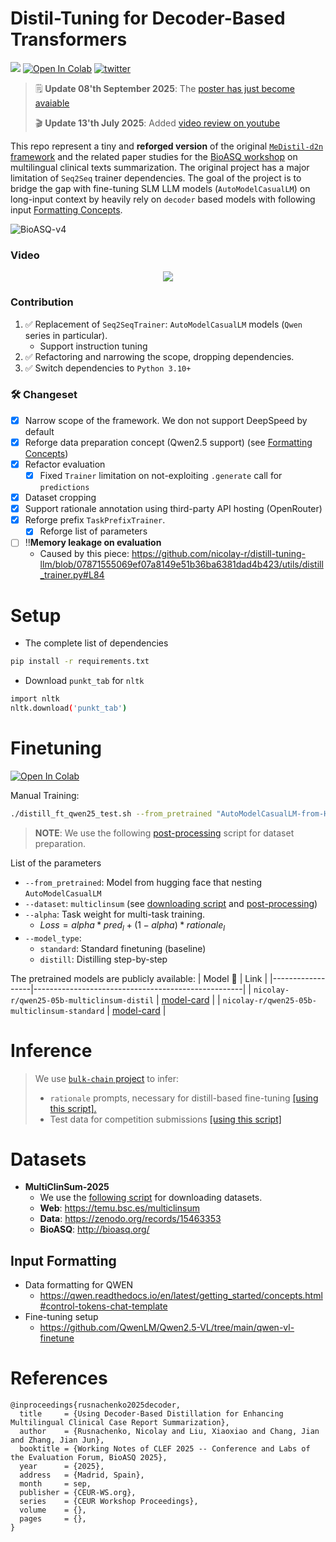 # Distil-Tuning for Decoder-Based Transformers
![](https://img.shields.io/badge/Python-3.10+-brightgreen.svg)
[![Open In Colab](https://colab.research.google.com/assets/colab-badge.svg)](https://colab.research.google.com/drive/1TXGaz39o73nBucEQw12gbad7Tw11j2Ol?usp=sharing)
[![twitter](https://img.shields.io/twitter/url/https/shields.io.svg?style=social)](https://x.com/nicolayr_/status/1965734109180813810)

> 🗒️ **Update 08'th September 2025**: The [poster has just become avaiable](poster-bioasq2025.pdf)
> 
> 🎬 **Update 13'th July 2025**: Added [video review on youtube](https://youtu.be/uOAiUvLghuE)

This repo represent a tiny and **reforged version** of the original [`MeDistil-d2n` framework](https://github.com/Xiaoxiao-Liu/distill-d2n) and the related paper studies for the [BioASQ workshop](https://bioasq.org/) on multilingual clinical texts summarization.
The original project has a major limitation of `Seq2Seq` trainer dependencies.
The goal of the project is to bridge the gap with fine-tuning SLM LLM models (`AutoModelCasualLM`) on long-input context by heavily rely on `decoder` based models with following input [Formatting Concepts](#dataset-formatting-concepts-for-lm).

![BioASQ-v4](https://github.com/user-attachments/assets/9dcd3be4-3150-435e-9729-98ad5c7065e9)

### Video


<div align="center">

[![](https://markdown-videos-api.jorgenkh.no/youtube/uOAiUvLghuE)](https://youtu.be/uOAiUvLghuE)

</div>

### Contribution
1. ✅ Replacement of `Seq2SeqTrainer`: `AutoModelCasualLM` models (`Qwen` series in particular).
   * Support instruction tuning
2. ✅ Refactoring and narrowing the scope, dropping dependencies.
3. ✅ Switch dependencies to `Python 3.10+`

### 🛠️ Changeset
- [x] Narrow scope of the framework. We don not support DeepSpeed by default
- [x] Reforge data preparation concept (Qwen2.5 support) (see [Formatting Concepts](#input-formatting-concepts))
- [x] Refactor evaluation
  - [x] Fixed `Trainer` limitation on not-exploiting `.generate` call for `predictions`
- [x] Dataset cropping
- [x] Support rationale annotation using third-party API hosting (OpenRouter)
- [x] Reforge prefix `TaskPrefixTrainer`.
  - [x] Reforge list of parameters
- [ ] ‼️**Memory leakage on evaluation**
  - Caused by this piece: https://github.com/nicolay-r/distill-tuning-llm/blob/07871555069ef07a8149e51b36ba6381dad4b423/utils/distill_trainer.py#L84 


# Setup

* The complete list of dependencies

```bash
pip install -r requirements.txt
```

- Download `punkt_tab` for `nltk`
```bash
import nltk
nltk.download('punkt_tab')
```

# Finetuning
[![Open In Colab](https://colab.research.google.com/assets/colab-badge.svg)](https://colab.research.google.com/drive/1TXGaz39o73nBucEQw12gbad7Tw11j2Ol?usp=sharing)

Manual Training:

```bash
./distill_ft_qwen25_test.sh --from_pretrained "AutoModelCasualLM-from-HF" --dataset "multiclinsum" --model_type "distill"
```

> **NOTE**: We use the following [post-processing](https://github.com/nicolay-r/distill-tuning-llm/blob/main/resources/make_dataset_mult.py) script for dataset preparation. 

List of the parameters
- `--from_pretrained`: Model from hugging face that nesting `AutoModelCasualLM`
- `--dataset`: `multiclinsum` (see [downloading script](https://github.com/nicolay-r/distill-tuning-llm/blob/main/resources/download_dataset.sh) and [post-processing](https://github.com/nicolay-r/distill-tuning-llm/blob/main/resources/make_dataset_mult.py))
- `--alpha`: Task weight for multi-task training.
  - $Loss = alpha * pred_l + (1 - alpha) * rationale_l$
- `--model_type`:
  - `standard`: Standard finetuning (baseline)
  - `distill`: Distilling step-by-step

The pretrained models are publicly available:
| Model 🤗         | Link                                               |
|------------------|----------------------------------------------------|
| `nicolay-r/qwen25-05b-multiclinsum-distil`       | [model-card](https://huggingface.co/nicolay-r/qwen25-05b-multiclinsum-distil)       |
| `nicolay-r/qwen25-05b-multiclinsum-standard`       | [model-card](https://huggingface.co/nicolay-r/qwen25-05b-multiclinsum-standard)   |

# Inference

> We use [`bulk-chain` project](https://github.com/nicolay-r/bulk-chain) to infer:
> * `rationale` prompts, necessary for distill-based fine-tuning [[using this script].](https://github.com/nicolay-r/distill-tuning-llm/blob/main/predict/annotate_train_rationale.py)
> * Test data for competition submissions [[using this script]](https://github.com/nicolay-r/distill-tuning-llm/blob/main/predict/annotate_test_official.py)

# Datasets
* **MultiClinSum-2025**
  * We use the [following script](https://github.com/nicolay-r/distill-tuning-llm/blob/main/resources/download_dataset.sh) for downloading datasets.
  * **Web**: https://temu.bsc.es/multiclinsum 
  * **Data**: https://zenodo.org/records/15463353
  * **BioASQ**: http://bioasq.org/ 
   
## Input Formatting

* Data formatting for QWEN
  * https://qwen.readthedocs.io/en/latest/getting_started/concepts.html#control-tokens-chat-template
* Fine-tuning setup
  * https://github.com/QwenLM/Qwen2.5-VL/tree/main/qwen-vl-finetune

# References

```
@inproceedings{rusnachenko2025decoder,
  title     = {Using Decoder-Based Distillation for Enhancing Multilingual Clinical Case Report Summarization},
  author    = {Rusnachenko, Nicolay and Liu, Xiaoxiao and Chang, Jian and Zhang, Jian Jun},
  booktitle = {Working Notes of CLEF 2025 -- Conference and Labs of the Evaluation Forum, BioASQ 2025},
  year      = {2025},
  address   = {Madrid, Spain},
  month     = sep,
  publisher = {CEUR-WS.org},
  series    = {CEUR Workshop Proceedings},
  volume    = {},
  pages     = {},
}
```
